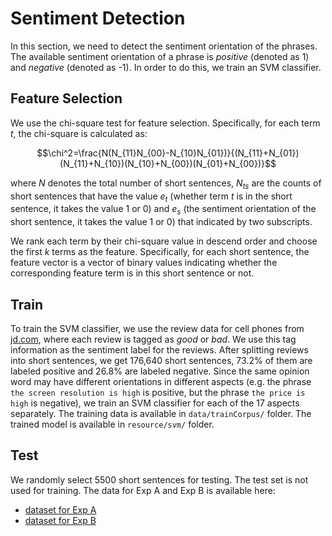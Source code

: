 # Sentiment Detection

In this section, we need to detect the sentiment orientation of the phrases. The available sentiment orientation of a phrase is *positive* (denoted as 1) and *negative* (denoted as -1). In order to do this, we train an SVM classifier.

## Feature Selection

We use the chi-square test for feature selection. Specifically, for each term $t$, the chi-square is calculated as:

$$\chi^2=\frac{N(N_{11}N_{00}-N_{10}N_{01})}{(N_{11}+N_{01})(N_{11}+N_{10})(N_{10}+N_{00})(N_{01}+N_{00})}$$

where $N$ denotes the total number of short sentences, $N_{ts}$ are the counts of short sentences that have the value $e_t$ (whether term $t$ is in the short sentence, it takes the value 1 or 0) and $e_s$ (the sentiment orientation of the short sentence, it takes the value 1 or 0) that indicated by two subscripts.

We rank each term by their chi-square value in descend order and choose the first $k$ terms as the feature. Specifically, for each short sentence, the feature vector is a vector of binary values indicating whether the corresponding feature term is in this short sentence or not.

## Train

To train the SVM classifier, we use the review data for cell phones from [jd.com](http://www.jd.com), where each review is tagged as *good* or *bad*. We use this tag information as the sentiment label for the reviews. After splitting reviews into short sentences, we get 176,640 short sentences, 73.2% of them are labeled positive and 26.8% are labeled negative. Since the same opinion word may have different orientations in different aspects (e.g. the phrase `the screen resolution is high` is positive, but the phrase `the price is high` is negative), we train an SVM classifier for each of the 17 aspects separately. The training data is available in `data/trainCorpus/` folder. The trained model is available in `resource/svm/` folder.

## Test

We randomly select 5500 short sentences for testing. The test set is not used for training. The data for Exp A and Exp B is available here:

- [dataset for Exp A](https://raw.githubusercontent.com/atone/SentimentDetection/master/data/test/exp_a.txt)
- [dataset for Exp B](https://raw.githubusercontent.com/atone/SentimentDetection/master/data/test/exp_b.txt)



